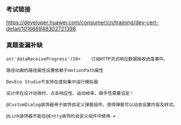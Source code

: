 ### 考试链接

https://developer.huawei.com/consumer/cn/training/dev-cert-detail/101666948302721398



### 真题查漏补缺

```
on('dataReceiveProgress')10+	订阅HTTP流式响应数据接收进度事件。
```



```
路径动画的路径属性设置依赖于motionPath属性
```



```
DevEco Studio不支持在虚拟集中运行模拟器
```



```
设计师在设计动效时，点击响应性、运动帧率、跟手性需要设定！
```



```
@CustomDialog装饰器用于装饰自定义弹窗组件，使得弹窗可以动态设置内容及样式。
```



```
@Link装饰器不能在@Entry装饰的自定义组件中使用 ✔
```


